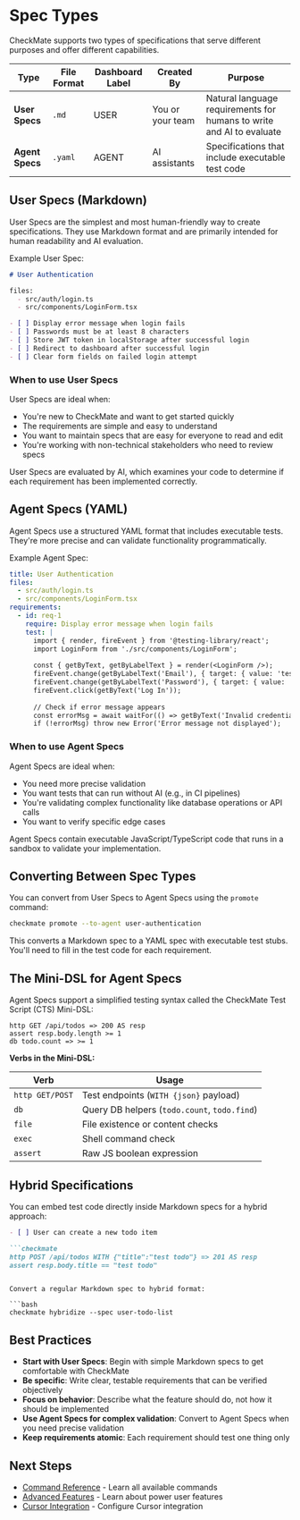 # Spec Types

CheckMate supports two types of specifications that serve different purposes and offer different capabilities.

| Type | File Format | Dashboard Label | Created By | Purpose |
|------|-------------|-----------------|------------|---------|
| **User Specs** | `.md` | USER | You or your team | Natural language requirements for humans to write and AI to evaluate |
| **Agent Specs** | `.yaml` | AGENT | AI assistants | Specifications that include executable test code |

## User Specs (Markdown)

User Specs are the simplest and most human-friendly way to create specifications. They use Markdown format and are primarily intended for human readability and AI evaluation.

Example User Spec:

```markdown
# User Authentication

files:
  - src/auth/login.ts
  - src/components/LoginForm.tsx

- [ ] Display error message when login fails
- [ ] Passwords must be at least 8 characters
- [ ] Store JWT token in localStorage after successful login
- [ ] Redirect to dashboard after successful login
- [ ] Clear form fields on failed login attempt
```

### When to use User Specs

User Specs are ideal when:
- You're new to CheckMate and want to get started quickly
- The requirements are simple and easy to understand
- You want to maintain specs that are easy for everyone to read and edit
- You're working with non-technical stakeholders who need to review specs

User Specs are evaluated by AI, which examines your code to determine if each requirement has been implemented correctly.

## Agent Specs (YAML)

Agent Specs use a structured YAML format that includes executable tests. They're more precise and can validate functionality programmatically.

Example Agent Spec:

```yaml
title: User Authentication
files:
  - src/auth/login.ts
  - src/components/LoginForm.tsx
requirements:
  - id: req-1
    require: Display error message when login fails
    test: |
      import { render, fireEvent } from '@testing-library/react';
      import LoginForm from './src/components/LoginForm';
      
      const { getByText, getByLabelText } = render(<LoginForm />);
      fireEvent.change(getByLabelText('Email'), { target: { value: 'test@example.com' } });
      fireEvent.change(getByLabelText('Password'), { target: { value: 'wrong' } });
      fireEvent.click(getByText('Log In'));
      
      // Check if error message appears
      const errorMsg = await waitFor(() => getByText('Invalid credentials'));
      if (!errorMsg) throw new Error('Error message not displayed');
```

### When to use Agent Specs

Agent Specs are ideal when:
- You need more precise validation
- You want tests that can run without AI (e.g., in CI pipelines)
- You're validating complex functionality like database operations or API calls
- You want to verify specific edge cases

Agent Specs contain executable JavaScript/TypeScript code that runs in a sandbox to validate your implementation.

## Converting Between Spec Types

You can convert from User Specs to Agent Specs using the `promote` command:

```bash
checkmate promote --to-agent user-authentication
```

This converts a Markdown spec to a YAML spec with executable test stubs. You'll need to fill in the test code for each requirement.

## The Mini-DSL for Agent Specs

Agent Specs support a simplified testing syntax called the CheckMate Test Script (CTS) Mini-DSL:

```
http GET /api/todos => 200 AS resp
assert resp.body.length >= 1
db todo.count => >= 1
```

**Verbs in the Mini-DSL:**

| Verb | Usage |
|------|-------|
| `http GET/POST` | Test endpoints (`WITH {json}` payload) |
| `db`            | Query DB helpers (`todo.count`, `todo.find`) |
| `file`          | File existence or content checks |
| `exec`          | Shell command check |
| `assert`        | Raw JS boolean expression |

## Hybrid Specifications

You can embed test code directly inside Markdown specs for a hybrid approach:

```markdown
- [ ] User can create a new todo item

```checkmate
http POST /api/todos WITH {"title":"test todo"} => 201 AS resp
assert resp.body.title == "test todo"
```
```

Convert a regular Markdown spec to hybrid format:

```bash
checkmate hybridize --spec user-todo-list
```

## Best Practices

- **Start with User Specs**: Begin with simple Markdown specs to get comfortable with CheckMate
- **Be specific**: Write clear, testable requirements that can be verified objectively
- **Focus on behavior**: Describe what the feature should do, not how it should be implemented
- **Use Agent Specs for complex validation**: Convert to Agent Specs when you need precise validation
- **Keep requirements atomic**: Each requirement should test one thing only

## Next Steps

- [Command Reference](Command-Reference.md) - Learn all available commands
- [Advanced Features](Advanced-Features.md) - Learn about power user features
- [Cursor Integration](Cursor-Integration.md) - Configure Cursor integration 